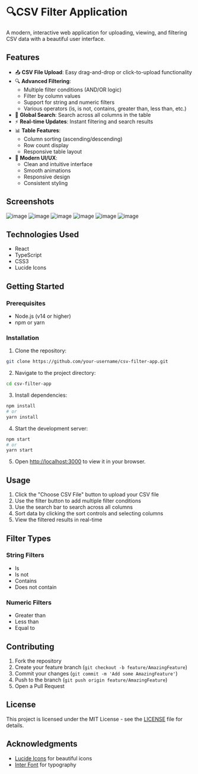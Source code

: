 # 🔍CSV Filter Application

A modern, interactive web application for uploading, viewing, and filtering CSV data with a beautiful user interface.

## Features

- 📤 **CSV File Upload**: Easy drag-and-drop or click-to-upload functionality
- 🔍 **Advanced Filtering**:
  - Multiple filter conditions (AND/OR logic)
  - Filter by column values
  - Support for string and numeric filters
  - Various operators (is, is not, contains, greater than, less than, etc.)
- 🔎 **Global Search**: Search across all columns in the table
- ⚡ **Real-time Updates**: Instant filtering and search results
- 📊 **Table Features**:
  - Column sorting (ascending/descending)
  - Row count display
  - Responsive table layout
- 💅 **Modern UI/UX**:
  - Clean and intuitive interface
  - Smooth animations
  - Responsive design
  - Consistent styling

## Screenshots

![image](https://github.com/user-attachments/assets/666dd2a0-fe81-4112-9240-8eed3621c0c0)
![image](https://github.com/user-attachments/assets/007a888a-7057-47d0-8759-e8f8dae244b5)
![image](https://github.com/user-attachments/assets/1f953672-126d-4830-9988-11128b9ba15a)
![image](https://github.com/user-attachments/assets/c3e493de-3fb6-46f1-b1d7-8c4b877cc262)
![image](https://github.com/user-attachments/assets/80e273cd-06a4-404f-9668-f66f0961252a)
![image](https://github.com/user-attachments/assets/40ff4b92-25c8-4eed-95e2-7e95d8608070)

## Technologies Used

- React
- TypeScript
- CSS3
- Lucide Icons

## Getting Started

### Prerequisites

- Node.js (v14 or higher)
- npm or yarn

### Installation

1. Clone the repository:
```bash
git clone https://github.com/your-username/csv-filter-app.git
```

2. Navigate to the project directory:
```bash
cd csv-filter-app
```

3. Install dependencies:
```bash
npm install
# or
yarn install
```

4. Start the development server:
```bash
npm start
# or
yarn start
```

5. Open [http://localhost:3000](http://localhost:5137) to view it in your browser.

## Usage

1. Click the "Choose CSV File" button to upload your CSV file
2. Use the filter button to add multiple filter conditions
3. Use the search bar to search across all columns
4. Sort data by clicking the sort controls and selecting columns
5. View the filtered results in real-time

## Filter Types

### String Filters
- Is
- Is not
- Contains
- Does not contain

### Numeric Filters
- Greater than
- Less than
- Equal to

## Contributing

1. Fork the repository
2. Create your feature branch (`git checkout -b feature/AmazingFeature`)
3. Commit your changes (`git commit -m 'Add some AmazingFeature'`)
4. Push to the branch (`git push origin feature/AmazingFeature`)
5. Open a Pull Request

## License

This project is licensed under the MIT License - see the [LICENSE](LICENSE) file for details.

## Acknowledgments

- [Lucide Icons](https://lucide.dev/) for beautiful icons
- [Inter Font](https://fonts.google.com/specimen/Inter) for typography
